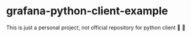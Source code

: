 # grafana-python-client-example
This is just a personal project, not official repository for python client 🦥 🦥   